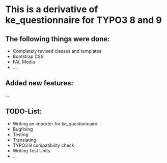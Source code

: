 
This is a derivative of ke_questionnaire for TYPO3 8 and 9
=======================================================


## The following things were done:
- Completely revised classes and templates
- Bootstrap CSS
- FAL Media
- ....


## Added new features: 
....

## TODO-List:
- Writing an importer for ke_questionnaire
- Bugfixing
- Testing
- Translating
- TYPO3 9 compatibility check
- Writing Test Units
- ...




